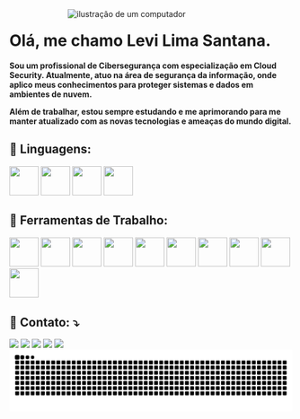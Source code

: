 <img src="https://raw.githubusercontent.com/MicaelliMedeiros/micaellimedeiros/master/image/computer-illustration.png" alt="ilustração de um computador" min-width="400px" max-width="400px" width="400px" align="right">
<h1>Olá, me chamo Levi Lima Santana.</h1>

<p align="left"> 
<strong>
Sou um profissional de Cibersegurança com especialização em Cloud Security. Atualmente, atuo na área de segurança da informação, onde aplico meus conhecimentos para proteger sistemas e dados em ambientes de nuvem.

Além de trabalhar, estou sempre estudando e me aprimorando para me manter atualizado com as novas tecnologias e ameaças do mundo digital.
</strong>
</p>
<h2>🦄 Linguagens: </h2>          
<p>
<img src="https://cdn.jsdelivr.net/gh/devicons/devicon@latest/icons/rust/rust-original.svg" height="52" width="52" /> <img src="https://cdn.jsdelivr.net/gh/devicons/devicon@latest/icons/javascript/javascript-original.svg" height="52" width="52" />
<img src="https://cdn.jsdelivr.net/gh/devicons/devicon@latest/icons/python/python-original-wordmark.svg" height="52" width="52" />
<img src="https://cdn.jsdelivr.net/gh/devicons/devicon@latest/icons/csharp/csharp-original.svg" height="52" width="52" />
</p>

<h2>💼 Ferramentas de Trabalho: </h2>

<p align="left">
            <img src="https://cdn.jsdelivr.net/gh/devicons/devicon@latest/icons/html5/html5-original-wordmark.svg"  height="52" width="52" />
            <img src="https://cdn.jsdelivr.net/gh/devicons/devicon@latest/icons/git/git-original-wordmark.svg"  height="52" width="52" />
            <img src="https://cdn.jsdelivr.net/gh/devicons/devicon@latest/icons/css3/css3-original-wordmark.svg"  height="52" width="52" />
            <img src="https://cdn.jsdelivr.net/gh/devicons/devicon@latest/icons/visualstudio/visualstudio-plain.svg"  height="52" width="52" />
            <img src="https://cdn.jsdelivr.net/gh/devicons/devicon@latest/icons/vscode/vscode-original.svg"  height="52" width="52" />
            <img src="https://cdn.jsdelivr.net/gh/devicons/devicon@latest/icons/kalilinux/kalilinux-plain-wordmark.svg"  height="52" width="52" />
            <img src="https://cdn.jsdelivr.net/gh/devicons/devicon@latest/icons/linux/linux-original.svg"  height="52" width="52" />
            <img src="https://cdn.jsdelivr.net/gh/devicons/devicon@latest/icons/docker/docker-original-wordmark.svg"  height="52" width="52" />
            <img src="https://cdn.jsdelivr.net/gh/devicons/devicon@latest/icons/amazonwebservices/amazonwebservices-original-wordmark.svg"  height="52" width="52" />
            <img src="https://cdn.jsdelivr.net/gh/devicons/devicon@latest/icons/powershell/powershell-original.svg"  height="52" width="52" />
          
          
          
</p>
<h2>💌 Contato: ⤵️</h2>
<div>
<a href="https://www.youtube.com/seu-canal-youtube-aqui" target="_blank"><img loading="lazy" src="https://img.shields.io/badge/YouTube-FF0000?style=for-the-badge&logo=youtube&logoColor=white" target="_blank"></a>
<a href="https://instagram.com/levilima_dev" target="_blank"><img loading="lazy" src="https://img.shields.io/badge/-Instagram-%23E4405F?style=for-the-badge&logo=instagram&logoColor=white" target="_blank"></a>
<a href="https://www.twitch.tv/seu-usuário-aqui" target="_blank"><img loading="lazy" src="https://img.shields.io/badge/Twitch-9146FF?style=for-the-badge&logo=twitch&logoColor=white" target="_blank"></a>
<a href = "mailto:levi123uva@gmail.com"><img loading="lazy" src="https://img.shields.io/badge/Gmail-D14836?style=for-the-badge&logo=gmail&logoColor=white" target="_blank"></a>
<a href="https://www.linkedin.com/in/levi-lima-936b44275/" target="_blank"><img loading="lazy" src="https://img.shields.io/badge/-LinkedIn-%230077B5?style=for-the-badge&logo=linkedin&logoColor=white" target="_blank"></a>   
</div>

<picture align="center">
  <source media="(prefers-color-scheme: dark)" srcset="https://raw.githubusercontent.com/Levi-Lima-Dev/Levi-Lima-Dev/output/github-contribution-grid-snake-dark.svg">
  <source media="(prefers-color-scheme: light)" srcset="https://raw.githubusercontent.com/Levi-Lima-Dev/Levi-Lima-Dev/output/github-contribution-grid-snake-dark.svg">
  <img align="center" alt="github contribution grid snake animation" src="https://raw.githubusercontent.com/Levi-Lima-Dev/Levi-Lima-Dev/output/github-contribution-grid-snake.svg">
</picture>
